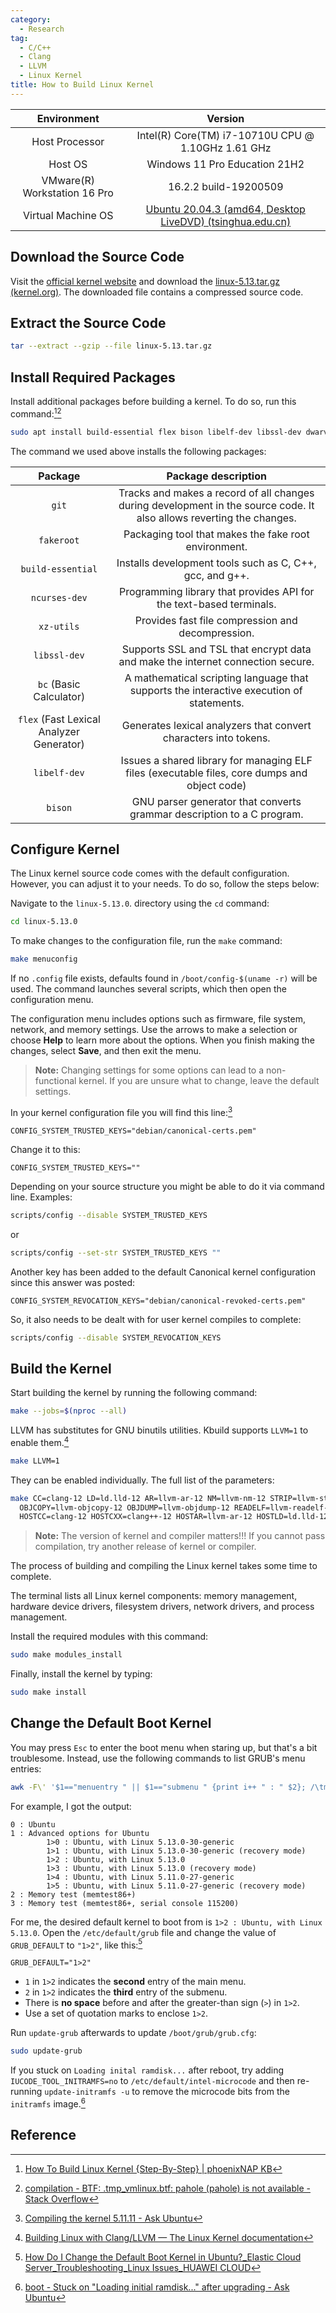 ```yaml
---
category:
  - Research
tag:
  - C/C++
  - Clang
  - LLVM
  - Linux Kernel
title: How to Build Linux Kernel
---
```


|         Environment          |                                                                         Version                                                                          |
| :--------------------------: | :------------------------------------------------------------------------------------------------------------------------------------------------------: |
|        Host Processor        |                                                    Intel(R) Core(TM) i7-10710U CPU @ 1.10GHz 1.61 GHz                                                    |
|           Host OS            |                                                              Windows 11 Pro Education 21H2                                                               |
| VMware(R) Workstation 16 Pro |                                                                  16.2.2 build-19200509                                                                   |
|      Virtual Machine OS      | [Ubuntu 20.04.3 (amd64, Desktop LiveDVD) (tsinghua.edu.cn)](https://mirrors.tuna.tsinghua.edu.cn/ubuntu-releases/focal/ubuntu-20.04.3-desktop-amd64.iso) |

## Download the Source Code

Visit the [official kernel website](https://www.kernel.org/) and download the [linux-5.13.tar.gz (kernel.org)](https://mirrors.edge.kernel.org/pub/linux/kernel/v5.x/linux-5.13.tar.gz). The downloaded file contains a compressed source code.

## Extract the Source Code

```bash
tar --extract --gzip --file linux-5.13.tar.gz
```

## Install Required Packages

Install additional packages before building a kernel. To do so, run this command:[^1][^2]

```bash
sudo apt install build-essential flex bison libelf-dev libssl-dev dwarves zstd
```

The command we used above installs the following packages:

|               **Package**                |                                                **Package description**                                                |
| :--------------------------------------: | :-------------------------------------------------------------------------------------------------------------------: |
|                  `git`                   | Tracks and makes a record of all changes during development in the source code. It also allows reverting the changes. |
|                `fakeroot`                |                                 Packaging tool that makes the fake root environment.                                  |
|            `build-essential`             |                               Installs development tools such as C, C++, gcc, and g++.                                |
|              `ncurses-dev`               |                          Programming library that provides API for the text-based terminals.                          |
|                `xz-utils`                |                                   Provides fast file compression and decompression.                                   |
|               `libssl-dev`               |                    Supports SSL and TSL that encrypt data and make the internet connection secure.                    |
|         `bc` (Basic Calculator)          |               A mathematical scripting language that supports the interactive execution of statements.                |
| `flex` (Fast Lexical Analyzer Generator) |                           Generates lexical analyzers that convert characters into tokens.                            |
|               `libelf-dev`               |             Issues a shared library for managing ELF files (executable files, core dumps and object code)             |
|                 `bison`                  |                        GNU parser generator that converts grammar description to a C program.                         |

## Configure Kernel

The Linux kernel source code comes with the default configuration. However, you can adjust it to your needs. To do so, follow the steps below:

Navigate to the `linux-5.13.0`. directory using the `cd` command:

```bash
cd linux-5.13.0
```

To make changes to the configuration file, run the `make` command:

```bash
make menuconfig
```

If no `.config` file exists, defaults found in `/boot/config-$(uname -r)` will be used. The command launches several scripts, which then open the configuration menu.

The configuration menu includes options such as firmware, file system, network, and memory settings. Use the arrows to make a selection or choose **Help** to learn more about the options. When you finish making the changes, select **Save**, and then exit the menu.

> **Note:** Changing settings for some options can lead to a non-functional kernel. If you are unsure what to change, leave the default settings.

In your kernel configuration file you will find this line:[^3]

```properties
CONFIG_SYSTEM_TRUSTED_KEYS="debian/canonical-certs.pem"
```

Change it to this:

```properties
CONFIG_SYSTEM_TRUSTED_KEYS=""
```

Depending on your source structure you might be able to do it via command line. Examples:

```bash
scripts/config --disable SYSTEM_TRUSTED_KEYS
```

or

```bash
scripts/config --set-str SYSTEM_TRUSTED_KEYS ""
```

Another key has been added to the default Canonical kernel configuration since this answer was posted:

```properties
CONFIG_SYSTEM_REVOCATION_KEYS="debian/canonical-revoked-certs.pem"
```

So, it also needs to be dealt with for user kernel compiles to complete:

```bash
scripts/config --disable SYSTEM_REVOCATION_KEYS
```

## Build the Kernel

Start building the kernel by running the following command:

```bash
make --jobs=$(nproc --all)
```

LLVM has substitutes for GNU binutils utilities. Kbuild supports `LLVM=1` to enable them.[^4]

```bash
make LLVM=1
```

They can be enabled individually. The full list of the parameters:

```bash
make CC=clang-12 LD=ld.lld-12 AR=llvm-ar-12 NM=llvm-nm-12 STRIP=llvm-strip-12 \
  OBJCOPY=llvm-objcopy-12 OBJDUMP=llvm-objdump-12 READELF=llvm-readelf-12 \
  HOSTCC=clang-12 HOSTCXX=clang++-12 HOSTAR=llvm-ar-12 HOSTLD=ld.lld-12
```

> **Note:** The version of kernel and compiler matters!!! If you cannot pass compilation, try another release of kernel or compiler.

The process of building and compiling the Linux kernel takes some time to complete.

The terminal lists all Linux kernel components: memory management, hardware device drivers, filesystem drivers, network drivers, and process management.

Install the required modules with this command:

```bash
sudo make modules_install
```

Finally, install the kernel by typing:

```bash
sudo make install
```

## Change the Default Boot Kernel

You may press `Esc` to enter the boot menu when staring up, but that's a bit troublesome. Instead, use the following commands to list GRUB's menu entries:

```bash
awk -F\' '$1=="menuentry " || $1=="submenu " {print i++ " : " $2}; /\tmenuentry / {print "\t" i-1">"j++ " : " $2};' /boot/grub/grub.cfg
```

For example, I got the output:

```
0 : Ubuntu
1 : Advanced options for Ubuntu
        1>0 : Ubuntu, with Linux 5.13.0-30-generic
        1>1 : Ubuntu, with Linux 5.13.0-30-generic (recovery mode)
        1>2 : Ubuntu, with Linux 5.13.0
        1>3 : Ubuntu, with Linux 5.13.0 (recovery mode)
        1>4 : Ubuntu, with Linux 5.11.0-27-generic
        1>5 : Ubuntu, with Linux 5.11.0-27-generic (recovery mode)
2 : Memory test (memtest86+)
3 : Memory test (memtest86+, serial console 115200)
```

For me, the desired default kernel to boot from is `1>2 : Ubuntu, with Linux 5.13.0`. Open the `/etc/default/grub` file and change the value of `GRUB_DEFAULT` to `"1>2"`, like this:[^5]

```properties
GRUB_DEFAULT="1>2"
```

- `1` in `1>2` indicates the **second** entry of the main menu.
- `2` in `1>2` indicates the **third** entry of the submenu.
- There is **no space** before and after the greater-than sign (`>`) in `1>2`.
- Use a set of quotation marks to enclose `1>2`.

Run `update-grub` afterwards to update `/boot/grub/grub.cfg`:

```bash
sudo update-grub
```

If you stuck on `Loading inital ramdisk...` after reboot, try adding `IUCODE_TOOL_INITRAMFS=no` to `/etc/default/intel-microcode` and then re-running `update-initramfs -u` to remove the microcode bits from the `initramfs` image.[^6]

## Reference

[^1]: [How To Build Linux Kernel {Step-By-Step} \| phoenixNAP KB](https://phoenixnap.com/kb/build-linux-kernel)
[^2]: [compilation - BTF: .tmp_vmlinux.btf: pahole (pahole) is not available - Stack Overflow](https://stackoverflow.com/questions/61657707/btf-tmp-vmlinux-btf-pahole-pahole-is-not-available)
[^3]: [Compiling the kernel 5.11.11 - Ask Ubuntu](https://askubuntu.com/questions/1329538/compiling-the-kernel-5-11-11)
[^4]: [Building Linux with Clang/LLVM — The Linux Kernel documentation](https://www.kernel.org/doc/html/v5.13/kbuild/llvm.html)
[^5]: [How Do I Change the Default Boot Kernel in Ubuntu?\_Elastic Cloud Server_Troubleshooting_Linux Issues_HUAWEI CLOUD](https://support.huaweicloud.com/intl/en-us/trouble-ecs/ecs_trouble_0327.html)
[^6]: [boot - Stuck on "Loading initial ramdisk..." after upgrading - Ask Ubuntu](https://askubuntu.com/questions/1145535/stuck-on-loading-initial-ramdisk-after-upgrading)
